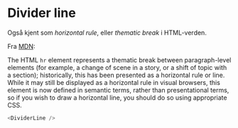 # Divider line

Også kjent som _horizontal rule_, eller _thematic break_ i HTML-verden.

Fra [MDN](https://developer.mozilla.org/en-US/docs/Web/HTML/Element/hr):

The HTML `hr` element represents a thematic break between paragraph-level elements
(for example, a change of scene in a story, or a shift of topic with a section);
historically, this has been presented as a horizontal rule or line. While it may
still be displayed as a horizontal rule in visual browsers, this element is now
defined in semantic terms, rather than presentational terms, so if you wish to
draw a horizontal line, you should do so using appropriate CSS.

```js
<DividerLine />
```
